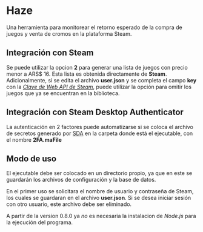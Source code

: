 # Haze

Una herramienta para monitorear el retorno esperado de la compra de juegos y venta de cromos en la plataforma Steam.  

## Integración con Steam
Se puede utilizar la opcion **2** para generar una lista de juegos con precio menor a ARS$ 16. Esta lista es obtenida directamente de **Steam**.
Adicionalmente, si se edita el archivo **user.json** y se completa el campo **key** con la *[Clave de Web API de Steam](https://steamcommunity.com/dev/apikey)*, puede utilizar la opción para omitir los juegos que ya se encuentran en la biblioteca.

## Integración con Steam Desktop Authenticator
La autenticación en 2 factores puede automatizarse si se coloca el archivo de secretos generado por [SDA](https://github.com/Jessecar96/SteamDesktopAuthenticator) en la carpeta donde está el ejecutable, con el nombre **2FA.maFile**

## Modo de uso

El ejecutable debe ser colocado en un directorio propio, ya que en este se guardarán los archivos de configuración y la base de datos.

En el primer uso se solicitara el nombre de usuario y contraseña de Steam, los cuales se guardaran en el archivo **user.json**. Si se desea iniciar sesión con otro usuario, este archivo debe ser eliminado.

A partir de la version 0.8.0 ya *no* es necesaria la instalacion de *Node.js* para la ejecución del programa.
